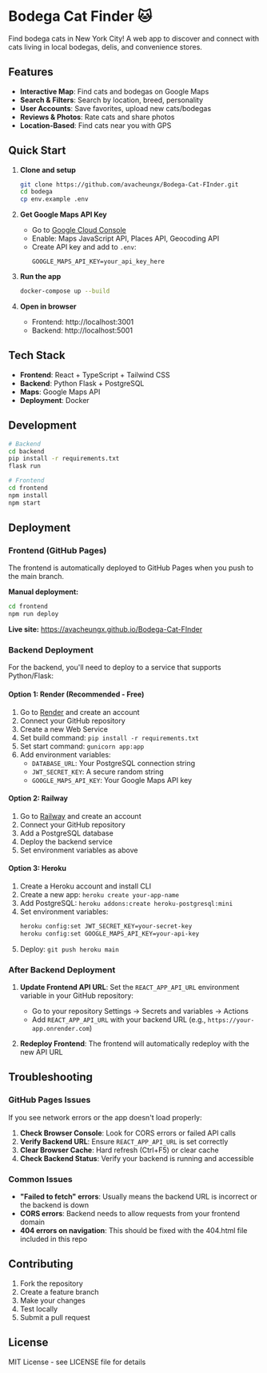 # Bodega Cat Finder 🐱

Find bodega cats in New York City! A web app to discover and connect with cats living in local bodegas, delis, and convenience stores.

## Features

- **Interactive Map**: Find cats and bodegas on Google Maps
- **Search & Filters**: Search by location, breed, personality
- **User Accounts**: Save favorites, upload new cats/bodegas
- **Reviews & Photos**: Rate cats and share photos
- **Location-Based**: Find cats near you with GPS

## Quick Start

1. **Clone and setup**
   ```bash
   git clone https://github.com/avacheungx/Bodega-Cat-FInder.git
   cd bodega
   cp env.example .env
   ```

2. **Get Google Maps API Key**
   - Go to [Google Cloud Console](https://console.cloud.google.com/)
   - Enable: Maps JavaScript API, Places API, Geocoding API
   - Create API key and add to `.env`:
     ```
     GOOGLE_MAPS_API_KEY=your_api_key_here
     ```

3. **Run the app**
   ```bash
   docker-compose up --build
   ```

4. **Open in browser**
   - Frontend: http://localhost:3001
   - Backend: http://localhost:5001

## Tech Stack

- **Frontend**: React + TypeScript + Tailwind CSS
- **Backend**: Python Flask + PostgreSQL
- **Maps**: Google Maps API
- **Deployment**: Docker

## Development

```bash
# Backend
cd backend
pip install -r requirements.txt
flask run

# Frontend  
cd frontend
npm install
npm start
```

## Deployment

### Frontend (GitHub Pages)

The frontend is automatically deployed to GitHub Pages when you push to the main branch.

**Manual deployment:**
```bash
cd frontend
npm run deploy
```

**Live site:** https://avacheungx.github.io/Bodega-Cat-FInder

### Backend Deployment

For the backend, you'll need to deploy to a service that supports Python/Flask:

#### Option 1: Render (Recommended - Free)
1. Go to [Render](https://render.com/) and create an account
2. Connect your GitHub repository
3. Create a new Web Service
4. Set build command: `pip install -r requirements.txt`
5. Set start command: `gunicorn app:app`
6. Add environment variables:
   - `DATABASE_URL`: Your PostgreSQL connection string
   - `JWT_SECRET_KEY`: A secure random string
   - `GOOGLE_MAPS_API_KEY`: Your Google Maps API key

#### Option 2: Railway
1. Go to [Railway](https://railway.app/) and create an account
2. Connect your GitHub repository
3. Add a PostgreSQL database
4. Deploy the backend service
5. Set environment variables as above

#### Option 3: Heroku
1. Create a Heroku account and install CLI
2. Create a new app: `heroku create your-app-name`
3. Add PostgreSQL: `heroku addons:create heroku-postgresql:mini`
4. Set environment variables:
   ```bash
   heroku config:set JWT_SECRET_KEY=your-secret-key
   heroku config:set GOOGLE_MAPS_API_KEY=your-api-key
   ```
5. Deploy: `git push heroku main`

### After Backend Deployment

1. **Update Frontend API URL**: Set the `REACT_APP_API_URL` environment variable in your GitHub repository:
   - Go to your repository Settings → Secrets and variables → Actions
   - Add `REACT_APP_API_URL` with your backend URL (e.g., `https://your-app.onrender.com`)

2. **Redeploy Frontend**: The frontend will automatically redeploy with the new API URL

## Troubleshooting

### GitHub Pages Issues

If you see network errors or the app doesn't load properly:

1. **Check Browser Console**: Look for CORS errors or failed API calls
2. **Verify Backend URL**: Ensure `REACT_APP_API_URL` is set correctly
3. **Clear Browser Cache**: Hard refresh (Ctrl+F5) or clear cache
4. **Check Backend Status**: Verify your backend is running and accessible

### Common Issues

- **"Failed to fetch" errors**: Usually means the backend URL is incorrect or the backend is down
- **CORS errors**: Backend needs to allow requests from your frontend domain
- **404 errors on navigation**: This should be fixed with the 404.html file included in this repo

## Contributing

1. Fork the repository
2. Create a feature branch
3. Make your changes
4. Test locally
5. Submit a pull request

## License

MIT License - see LICENSE file for details
